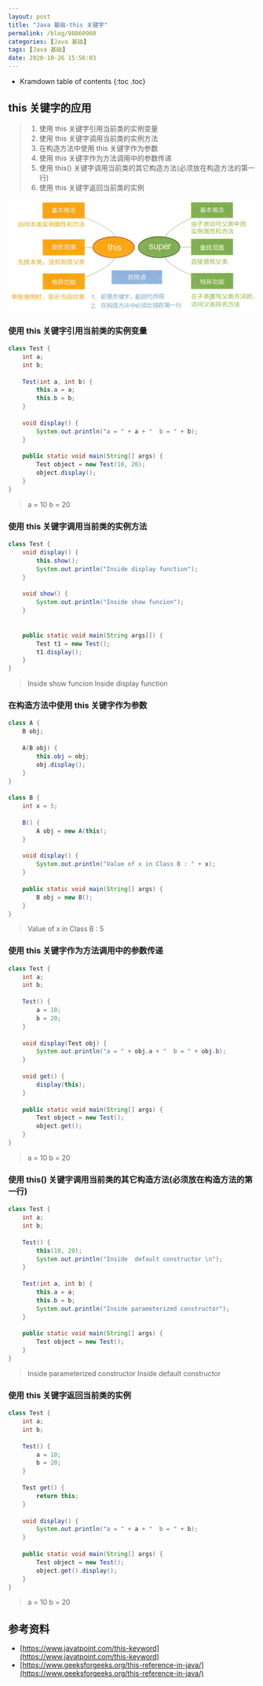 ```yaml
---
layout: post
title: "Java 基础-this 关键字"
permalink: /blog/98860960
categories: [Java 基础]
tags: [Java 基础]
date: 2020-10-26 15:56:03
---
```


* Kramdown table of contents
{:toc .toc}
## this 关键字的应用

> 1. 使用 this 关键字引用当前类的实例变量
> 2. 使用 this 关键字调用当前类的实例方法
> 3. 在构造方法中使用 this 关键字作为参数
> 4. 使用 this 关键字作为方法调用中的参数传递
> 5. 使用 this() 关键字调用当前类的其它构造方法(必须放在构造方法的第一行)
> 6. 使用 this 关键字返回当前类的实例

![image-20201107215347992](../assets/post-list/img/image-20201107215347992.png)

### 使用 this 关键字引用当前类的实例变量

```java
class Test {
    int a;
    int b;

    Test(int a, int b) {
        this.a = a;
        this.b = b;
    }

    void display() {
        System.out.println("a = " + a + "  b = " + b);
    }

    public static void main(String[] args) {
        Test object = new Test(10, 20);
        object.display();
    }
}
```

> a = 10  b = 20

### 使用 this 关键字调用当前类的实例方法

```java
class Test {
    void display() {
        this.show();
        System.out.println("Inside display function");
    }

    void show() {
        System.out.println("Inside show funcion");
    }


    public static void main(String args[]) {
        Test t1 = new Test();
        t1.display();
    }
}
```

> Inside show funcion
> Inside display function

### 在构造方法中使用 this 关键字作为参数

```java
class A {
    B obj;

    A(B obj) {
        this.obj = obj;
        obj.display();
    }
}

class B {
    int x = 5;

    B() {
        A obj = new A(this);
    }

    void display() {
        System.out.println("Value of x in Class B : " + x);
    }

    public static void main(String[] args) {
        B obj = new B();
    }
}
```

> Value of x in Class B : 5

### 使用 this 关键字作为方法调用中的参数传递

```java
class Test {
    int a;
    int b;

    Test() {
        a = 10;
        b = 20;
    }

    void display(Test obj) {
        System.out.println("a = " + obj.a + "  b = " + obj.b);
    }

    void get() {
        display(this);
    }

    public static void main(String[] args) {
        Test object = new Test();
        object.get();
    }
}
```

> a = 10  b = 20

### 使用 this() 关键字调用当前类的其它构造方法(必须放在构造方法的第一行)

```java
class Test {
    int a;
    int b;

    Test() {
        this(10, 20);
        System.out.println("Inside  default constructor \n");
    }

    Test(int a, int b) {
        this.a = a;
        this.b = b;
        System.out.println("Inside parameterized constructor");
    }

    public static void main(String[] args) {
        Test object = new Test();
    }
}
```

> Inside parameterized constructor
> Inside  default constructor 

### 使用 this 关键字返回当前类的实例

```java
class Test {
    int a;
    int b;

    Test() {
        a = 10;
        b = 20;
    }

    Test get() {
        return this;
    }

    void display() {
        System.out.println("a = " + a + "  b = " + b);
    }

    public static void main(String[] args) {
        Test object = new Test();
        object.get().display();
    }
}
```

> a = 10  b = 20

## 参考资料

- [https://www.javatpoint.com/this-keyword](https://www.javatpoint.com/this-keyword)
- [https://www.geeksforgeeks.org/this-reference-in-java/](https://www.geeksforgeeks.org/this-reference-in-java/)